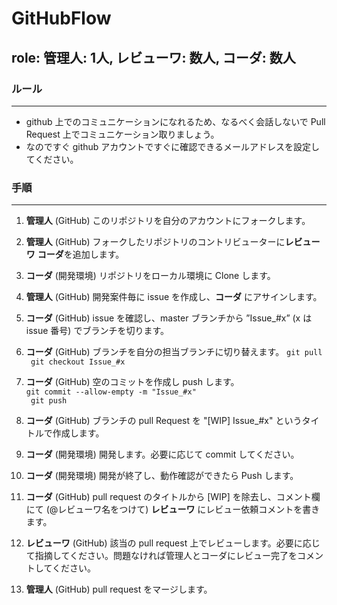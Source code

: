 # GitHubFlow  
  
## role: **管理人:** 1人, **レビューワ:** 数人, **コーダ:** 数人  

### ルール 
---- 
* github 上でのコミュニケーションになれるため、なるべく会話しないで Pull Request 上でコミュニケーション取りましょう。  
* なのですぐ github アカウントですぐに確認できるメールアドレスを設定してください。  
  
### 手順
---- 
1. **管理人** (GitHub) このリポジトリを自分のアカウントにフォークします。  
2. **管理人** (GitHub) フォークしたリポジトリのコントリビューターに**レビューワ** **コーダ**を追加します。  
3. **コーダ** (開発環境) リポジトリをローカル環境に Clone します。
3. **管理人** (GitHub) 開発案件毎に issue を作成し、**コーダ** にアサインします。  
4. **コーダ** (GitHub) issue を確認し、master ブランチから ”Issue_#x” (x は issue 番号) でブランチを切ります。
5. **コーダ** (GitHub) ブランチを自分の担当ブランチに切り替えます。 
  ``` git pull ```  
  ``` git checkout Issue_#x```  

6. **コーダ** (GitHub) 空のコミットを作成し push します。   
  ``` git commit --allow-empty -m "Issue_#x" ```  
  ``` git push```  
5. **コーダ** (GitHub) ブランチの pull Request を "[WIP] Issue_#x" というタイトルで作成します。  
7. **コーダ** (開発環境) 開発します。必要に応じて commit してください。  
8. **コーダ** (開発環境) 開発が終了し、動作確認ができたら Push します。  
9. **コーダ** (GitHub) pull request のタイトルから [WIP] を除去し、コメント欄にて (@レビューワ名をつけて) **レビューワ** にレビュー依頼コメントを書きます。  
10. **レビューワ** (GitHub) 該当の pull request 上でレビューします。必要に応じて指摘してください。問題なければ管理人とコーダにレビュー完了をコメントしてください。  
11. **管理人** (GitHub) pull request をマージします。  
